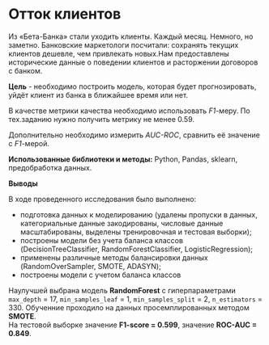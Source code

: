 # Отток клиентов
Из «Бета-Банка» стали уходить клиенты. Каждый месяц. Немного, но заметно. Банковские маркетологи посчитали: сохранять текущих клиентов дешевле, чем привлекать новых.Hам предоставлены исторические данные о поведении клиентов и расторжении договоров с банком. 

**Цель** - необходимо построить модель, которая будет прогнозировать, уйдёт клиент из банка в ближайшее время или нет. 

В качестве метрики качества необходимо использовать *F1*-меру. По тех.заданию нужно получить метрику не менее 0.59. 

Дополнительно необходимо измерить *AUC-ROC*, сравнить её значение с *F1*-мерой.

**Использованные библиотеки и методы:** Python, Pandas, sklearn, предобработка данных.

**Выводы**

В ходе проведенного исследования было выполнено:
- подготовка данных к моделированию (удалены пропуски в данных, категориальные данные закодированы, числовые данные масштабированы, выделены тренировочная и тестовая выборки);
- построены модели без учета баланса классов (DecisionTreeClassifier, RandomForestClassifier, LogisticRegression);
- применены различные методы балансировки данных (RandomOverSampler, SMOTE, ADASYN);
- построены модели с учетом баланса классов   

Наулучшей выбрана модель **RandomForest** с гиперпараметрами `max_depth` = 17, `min_samples_leaf` = 1, `min_samples_split` = 2, `n_estimators` = 330. Обученние проходило на данных просемплированных методом **SMOTE**.   
На тестовой выборке значение **F1-score = 0.599**, значение **ROC-AUC = 0.849**.
